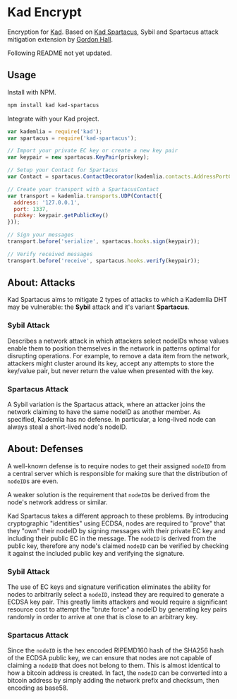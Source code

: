 Kad Encrypt
=============

Encryption for
[Kad](https://github.com/kadtools/kad). Based on [Kad Spartacus](https://github.com/kadtools/kad-spartacus), Sybil and Spartacus attack mitigation extension by [Gordon Hall](https://github.com/bookchin).

Following README not yet updated.

Usage
-----

Install with NPM.

```bash
npm install kad kad-spartacus
```

Integrate with your Kad project.

```js
var kademlia = require('kad');
var spartacus = require('kad-spartacus');

// Import your private EC key or create a new key pair
var keypair = new spartacus.KeyPair(privkey);

// Setup your Contact for Spartacus
var Contact = spartacus.ContactDecorator(kademlia.contacts.AddressPortContact);

// Create your transport with a SpartacusContact
var transport = kademlia.transports.UDP(Contact({
  address: '127.0.0.1',
  port: 1337,
  pubkey: keypair.getPublicKey()
}));

// Sign your messages
transport.before('serialize', spartacus.hooks.sign(keypair));

// Verify received messages
transport.before('receive', spartacus.hooks.verify(keypair));
```

About: Attacks
--------------

Kad Spartacus aims to mitigate 2 types of attacks to which a Kademlia DHT may
be vulnerable: the **Sybil** attack and it's variant **Spartacus**.

### Sybil Attack

Describes a network attack in which attackers select nodeIDs whose values
enable them to position themselves in the network in patterns optimal for
disrupting operations. For example, to remove a data item from the network,
attackers might cluster around its key, accept any attempts to store the
key/value pair, but never return the value when presented with the key.

### Spartacus Attack

A Sybil variation is the Spartacus attack, where an attacker joins the network
claiming to have the same nodeID as another member. As specified, Kademlia has
no defense. In particular, a long-lived node can always steal a short-lived
node's nodeID.

About: Defenses
---------------

A well-known defense is to require nodes to get their assigned `nodeID` from a
central server which is responsible for making sure that the distribution of
`nodeID`s are even.

A weaker solution is the requirement that `nodeID`s be derived from the node's
network address or similar.

Kad Spartacus takes a different approach to these problems. By introducing
cryptographic "identities" using ECDSA, nodes are required to "prove" that they
"own" their nodeID by signing messages with their private EC key and including
their public EC in the message. The `nodeID` is derived from the public key,
therefore any node's claimed `nodeID` can be verified by checking it against the
included public key and verifying the signature.

### Sybil Attack

The use of EC keys and signature verification eliminates the ability for nodes
to arbitrarily select a `nodeID`, instead they are required to generate a ECDSA
key pair. This greatly limits attackers and would require a significant
resource cost to attempt the "brute force" a nodeID by generating key pairs
randomly in order to arrive at one that is close to an arbitrary key.

### Spartacus Attack

Since the `nodeID` is the hex encoded RIPEMD160 hash of the SHA256 hash of the
ECDSA public key, we can ensure that nodes are not capable of claiming a
`nodeID` that does not belong to them. This is almost identical to how a
bitcoin address is created. In fact, the `nodeID` can be converted into a
bitcoin address by simply adding the network prefix and checksum, then encoding
as base58.

